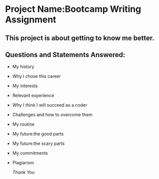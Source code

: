 # Project Name:Bootcamp Writing Assignment
## This project is about getting to know me better. 
## Questions and Statements Answered:
* My history
* Why I chose this career
* My interests
* Relevant experience
* Why I think I will succeed as a coder
* Challenges and how to overcome them
* My routine
* My future:the good parts
* My future:the scary parts
* My commitments
* Plagiarism

  *Thank You*
